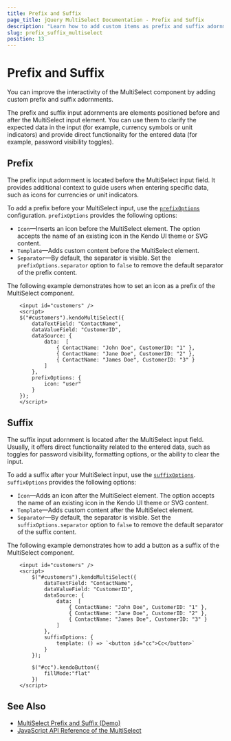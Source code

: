 ```yaml
---
title: Prefix and Suffix
page_title: jQuery MultiSelect Documentation - Prefix and Suffix
description: "Learn how to add custom items as prefix and suffix adornments to enhance the user interface interactivity when using the Kendo UI for jQuery MultiSelect."
slug: prefix_suffix_multiselect
position: 13
---
```


# Prefix and Suffix

You can improve the interactivity of the MultiSelect component by adding custom prefix and suffix adornments.

The prefix and suffix input adornments are elements positioned before and after the MultiSelect input element. You can use them to clarify the expected data in the input (for example, currency symbols or unit indicators) and provide direct functionality for the entered data (for example, password visibility toggles).

## Prefix

The prefix input adornment is located before the MultiSelect input field. It provides additional context to guide users when entering specific data, such as icons for currencies or unit indicators.

To add a prefix before your MultiSelect input, use the [`prefixOptions`](/api/javascript/ui/multiselect/configuration/prefixoptions) configuration. `prefixOptions` provides the following options:

* `Icon`&mdash;Inserts an icon before the MultiSelect element. The option accepts the name of an existing icon in the Kendo UI theme or SVG content.
* `Template`&mdash;Adds custom content before the MultiSelect element.
* `Separator`&mdash;By default, the separator is visible. Set the `prefixOptions.separator` option to `false` to remove the default separator of the prefix content. 

The following example demonstrates how to set an icon as a prefix of the MultiSelect component.

```dojo
    <input id="customers" />
    <script>
    $("#customers").kendoMultiSelect({
        dataTextField: "ContactName",
        dataValueField: "CustomerID",
        dataSource: {
            data:  [
                { ContactName: "John Doe", CustomerID: "1" },
                { ContactName: "Jane Doe", CustomerID: "2" },
                { ContactName: "James Doe", CustomerID: "3" }
            ]
        },       
        prefixOptions: {
            icon: "user"
        }
    });
    </script>
```
 

## Suffix

The suffix input adornment is located after the MultiSelect input field. Usually, it offers direct functionality related to the entered data, such as toggles for password visibility, formatting options, or the ability to clear the input.

To add a suffix after your MultiSelect input, use the [`suffixOptions`](/api/javascript/ui/multiselect/configuration/suffixoptions). `suffixOptions` provides the following options:

* `Icon`&mdash;Adds an icon after the MultiSelect element. The option accepts the name of an existing icon in the Kendo UI theme or SVG content.
* `Template`&mdash;Adds custom content after the MultiSelect element.
* `Separator`&mdash;By default, the separator is visible. Set the `suffixOptions.separator` option to `false` to remove the default separator of the suffix content. 

The following example demonstrates how to add a button as a suffix of the MultiSelect component.

```dojo
    <input id="customers" />
    <script>
        $("#customers").kendoMultiSelect({
            dataTextField: "ContactName",
            dataValueField: "CustomerID",
            dataSource: {
                data:  [
                    { ContactName: "John Doe", CustomerID: "1" },
                    { ContactName: "Jane Doe", CustomerID: "2" },
                    { ContactName: "James Doe", CustomerID: "3" }
                ]
            },       
            suffixOptions: {
                template: () => `<button id="cc">Cc</button>`
            }
        });

        $("#cc").kendoButton({
            fillMode:"flat"
        })
    </script>
```

## See Also

* [MultiSelect Prefix and Suffix (Demo)](https://demos.telerik.com/kendo-ui/multiselect/prefix-suffix)
* [JavaScript API Reference of the MultiSelect](/api/javascript/ui/multiselect)